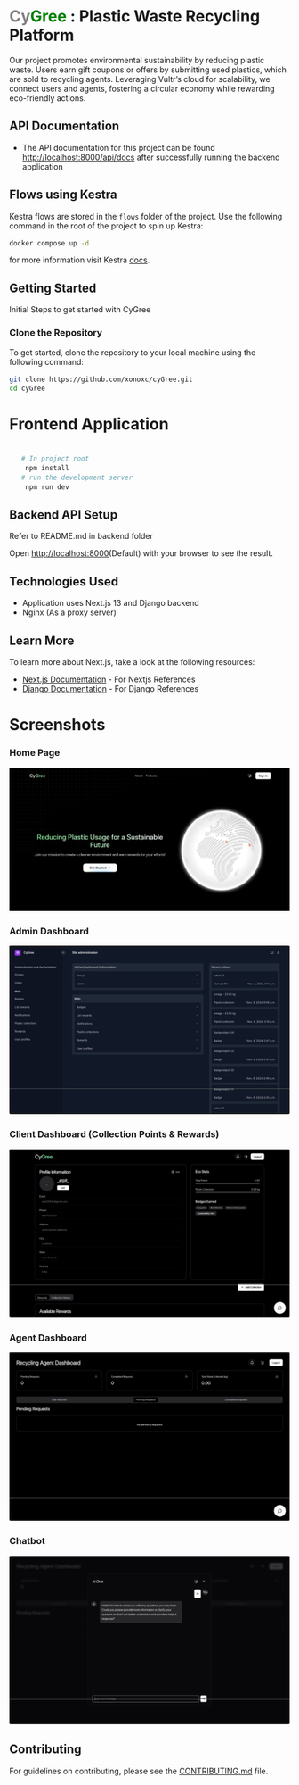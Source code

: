 # <span style="color:gray;">Cy</span><span style="color:green;">Gree</span> : Plastic Waste Recycling Platform

Our project promotes environmental sustainability by reducing plastic waste. Users earn gift coupons or offers by submitting used plastics, which are sold to recycling agents. Leveraging Vultr’s cloud for scalability, we connect users and agents, fostering a circular economy while rewarding eco-friendly actions.

## API Documentation
- The API documentation for this project can be found [http://localhost:8000/api/docs](http://localhost:8000/api/docs) after successfully running the backend application

## Flows using Kestra

Kestra flows are stored in the `flows` folder of the project. Use the following command in the root of the project to spin up Kestra:

```bash
docker compose up -d
```

for more information visit Kestra [docs](https://kestra.io/docs).

## Getting Started

Initial Steps to get started with CyGree

### Clone the Repository

To get started, clone the repository to your local machine using the following command:

```bash
git clone https://github.com/xonoxc/cyGree.git
cd cyGree
```

# Frontend Application

```bash
  
   # In project root 
    npm install
   # run the development server 
    npm run dev

```


## Backend API Setup

Refer to README.md in backend folder

Open [http://localhost:8000](http://localhost:8000)(Default) with your browser to see the result.


## Technologies Used

- Application uses Next.js 13 and Django backend 
- Nginx (As a proxy server)

## Learn More

To learn more about Next.js, take a look at the following resources:
- [Next.js Documentation](https://nextjs.org/docs) - For Nextjs References
- [Django Documentation](https://docs.djangoproject.com/en/5.1/) -  For Django References

# Screenshots

### Home Page
![Home Page](./docs/screenshots/home.png)

### Admin Dashboard
![Admin Dashboard](./docs/screenshots/admin.png)

### Client Dashboard (Collection Points & Rewards)
![Collection Points](./docs/screenshots/client.png)

### Agent Dashboard
![Agent Dashboard](./docs/screenshots/agent.png)

### Chatbot
![Chatbot](./docs/screenshots/chatbot.png)

## Contributing

For guidelines on contributing, please see the [CONTRIBUTING.md](./docs/CONTRIBUTING.md) file.
